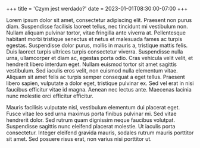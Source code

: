 +++
title = 'Czym jest werdado?'
date = 2023-01-01T08:30:00-07:00
+++

Lorem ipsum dolor sit amet, consectetur adipiscing elit. Praesent non purus diam. Suspendisse facilisis laoreet tellus, nec tincidunt mi vestibulum non. Nullam aliquam pulvinar tortor, vitae fringilla ante viverra at. Pellentesque habitant morbi tristique senectus et netus et malesuada fames ac turpis egestas. Suspendisse dolor purus, mollis in mauris a, tristique mattis felis. Duis laoreet turpis ultrices turpis consectetur viverra. Suspendisse nulla urna, ullamcorper et diam ac, egestas porta odio. Cras vehicula velit velit, et hendrerit libero interdum eget. Nullam euismod tortor sit amet sagittis vestibulum. Sed iaculis eros velit, non euismod nulla elementum vitae. Aliquam sit amet felis ac turpis semper consequat a eget tellus. Praesent libero sapien, vulputate a dolor eget, tristique pulvinar ex. Sed vel erat in nisi faucibus efficitur vitae id magna. Aenean nec lectus ante. Maecenas lacinia nunc molestie orci efficitur efficitur.

Mauris facilisis vulputate nisl, vestibulum elementum dui placerat eget. Fusce vitae leo sed urna maximus porta finibus pulvinar mi. Sed vitae hendrerit dolor. Sed rutrum quam dignissim neque faucibus volutpat. Suspendisse sagittis nunc eleifend placerat molestie. Ut iaculis porta consectetur. Integer eleifend gravida mauris, sodales rutrum mauris porttitor sit amet. Sed posuere risus erat, non varius nisi porttitor ut. 